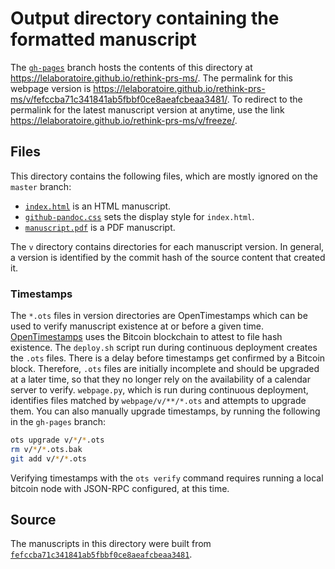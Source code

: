 # Output directory containing the formatted manuscript

The [`gh-pages`](https://github.com/lelaboratoire/rethink-prs-ms/tree/gh-pages) branch hosts the contents of this directory at https://lelaboratoire.github.io/rethink-prs-ms/.
The permalink for this webpage version is https://lelaboratoire.github.io/rethink-prs-ms/v/fefccba71c341841ab5fbbf0ce8aeafcbeaa3481/.
To redirect to the permalink for the latest manuscript version at anytime, use the link https://lelaboratoire.github.io/rethink-prs-ms/v/freeze/.

## Files

This directory contains the following files, which are mostly ignored on the `master` branch:

+ [`index.html`](index.html) is an HTML manuscript.
+ [`github-pandoc.css`](github-pandoc.css) sets the display style for `index.html`.
+ [`manuscript.pdf`](manuscript.pdf) is a PDF manuscript.

The `v` directory contains directories for each manuscript version.
In general, a version is identified by the commit hash of the source content that created it.

### Timestamps

The `*.ots` files in version directories are OpenTimestamps which can be used to verify manuscript existence at or before a given time.
[OpenTimestamps](https://opentimestamps.org/) uses the Bitcoin blockchain to attest to file hash existence.
The `deploy.sh` script run during continuous deployment creates the `.ots` files.
There is a delay before timestamps get confirmed by a Bitcoin block.
Therefore, `.ots` files are initially incomplete and should be upgraded at a later time, so that they no longer rely on the availability of a calendar server to verify.
`webpage.py`, which is run during continuous deployment, identifies files matched by `webpage/v/**/*.ots` and attempts to upgrade them.
You can also manually upgrade timestamps, by running the following in the `gh-pages` branch:

```sh
ots upgrade v/*/*.ots
rm v/*/*.ots.bak
git add v/*/*.ots
```

Verifying timestamps with the `ots verify` command requires running a local bitcoin node with JSON-RPC configured, at this time.

## Source

The manuscripts in this directory were built from
[`fefccba71c341841ab5fbbf0ce8aeafcbeaa3481`](https://github.com/lelaboratoire/rethink-prs-ms/commit/fefccba71c341841ab5fbbf0ce8aeafcbeaa3481).
